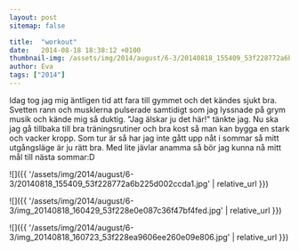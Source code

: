 ```yaml
---
layout: post
sitemap: false

title:  "workout"
date:   2014-08-18 18:38:12 +0100
thumbnail-img: /assets/img/2014/august/6-3/20140818_155409_53f228772a6b225d002ccda1.jpg
author: Eva
tags: ["2014"]
---
```


Idag tog jag mig äntligen tid att fara till gymmet och det kändes sjukt bra. Svetten rann och musklerna pulserade  samtidigt som jag lyssnade på grym musik och kände mig så duktig. "Jag älskar ju det här!" tänkte jag. Nu ska jag gå tillbaka till bra träningsrutiner och bra kost så man kan bygga en stark och vacker kropp. Som tur är så har jag inte gått upp nåt i sommar så mitt utgångsläge är ju rätt bra. Med lite jävlar anamma så bör jag kunna nå mitt mål till nästa sommar:D

![]({{ '/assets/img/2014/august/6-3/20140818_155409_53f228772a6b225d002ccda1.jpg'  | relative_url }})

![]({{ '/assets/img/2014/august/6-3/img_20140818_160429_53f228e0e087c36f47bf4fed.jpg'  | relative_url }})

![]({{ '/assets/img/2014/august/6-3/img_20140818_160723_53f228ea9606ee260e09e806.jpg'  | relative_url }})

